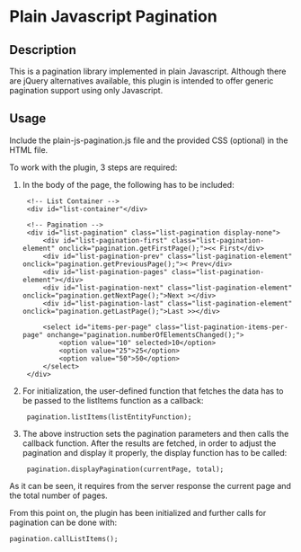 Plain Javascript Pagination
===========================

Description
-----------
This is a pagination library implemented in plain Javascript. Although
there are jQuery alternatives available, this plugin is intended to offer
generic pagination support using only Javascript.


Usage
-----
Include the plain-js-pagination.js file and the provided CSS (optional) in the
HTML file. 

To work with the plugin, 3 steps are required:

1. In the body of the page, the following has to be included:
	
		<!-- List Container -->
		<div id="list-container"</div>

		<!-- Pagination -->
		<div id="list-pagination" class="list-pagination display-none">
		    <div id="list-pagination-first" class="list-pagination-element" onclick="pagination.getFirstPage();"><< First</div>
		    <div id="list-pagination-prev" class="list-pagination-element" onclick="pagination.getPreviousPage();">< Prev</div>
		    <div id="list-pagination-pages" class="list-pagination-element"></div>
		    <div id="list-pagination-next" class="list-pagination-element" onclick="pagination.getNextPage();">Next ></div>
		    <div id="list-pagination-last" class="list-pagination-element" onclick="pagination.getLastPage();">Last >></div>

		    <select id="items-per-page" class="list-pagination-items-per-page" onchange="pagination.numberOfElementsChanged();">
		        <option value="10" selected>10</option>
		        <option value="25">25</option>
		        <option value="50">50</option>
		    </select>
		</div>


2. For initialization, the user-defined function that fetches the data has to be passed
to the listItems function as a callback:

	    pagination.listItems(listEntityFunction);

3. The above instruction sets the pagination parameters and then calls the callback function.
After the results are fetched, in order to adjust the pagination and display it properly,
the display function has to be called:

		pagination.displayPagination(currentPage, total);

As it can be seen, it requires from the server response the current page and the total number
of pages.



From this point on, the plugin has been initialized and further calls for pagination can
be done with:

    pagination.callListItems();

